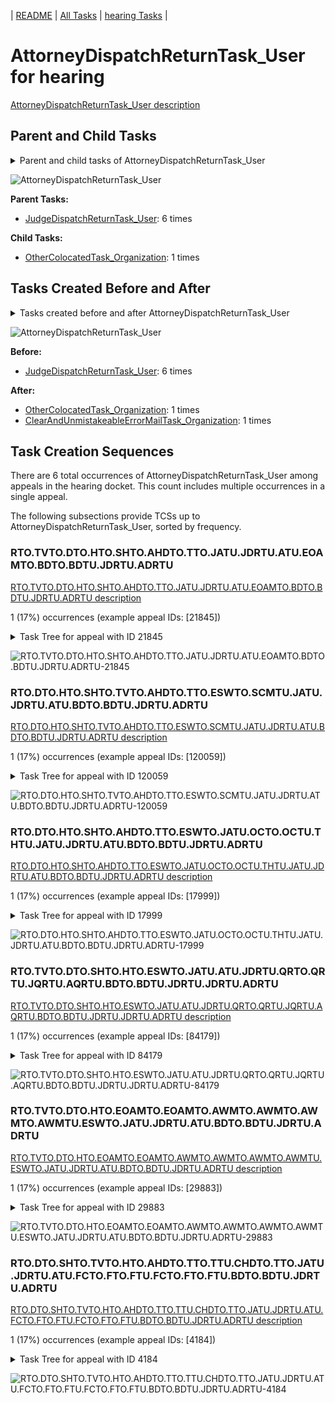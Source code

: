 <!-- DO NOT EDIT THIS FILE.  This file is autogenerated. -->
| [README](../README.md) | [All Tasks](../alltasks.md) | [hearing Tasks](tasklist.md) |

# AttorneyDispatchReturnTask_User for hearing

[AttorneyDispatchReturnTask_User description](../descr/AttorneyDispatchReturnTask_User.md)

## Parent and Child Tasks

<details><summary markdown='span'>Parent and child tasks of AttorneyDispatchReturnTask_User
</summary>

```
digraph G {
rankdir=LR;
node [shape=box]
"AttorneyDispatchReturnTask_User" -> "OtherColocatedTask_Organization" [label=1]
"JudgeDispatchReturnTask_User" -> "AttorneyDispatchReturnTask_User" [label=6]
}
```
</details>

![AttorneyDispatchReturnTask_User](dot/AttorneyDispatchReturnTask_User-parentchild.dot.png)

**Parent Tasks:**

   * [JudgeDispatchReturnTask_User](JudgeDispatchReturnTask_User.md): 6 times

**Child Tasks:**

   * [OtherColocatedTask_Organization](OtherColocatedTask_Organization.md): 1 times

## Tasks Created Before and After

<details><summary markdown='span'>Tasks created before and after AttorneyDispatchReturnTask_User</summary>

```
digraph G {
rankdir=LR;

"AttorneyDispatchReturnTask_User" -> "OtherColocatedTask_Organization" [label=1]
"AttorneyDispatchReturnTask_User" -> "ClearAndUnmistakeableErrorMailTask_Organization" [label=1]
"JudgeDispatchReturnTask_User" -> "AttorneyDispatchReturnTask_User" [label=6]
}
```
</details>

![AttorneyDispatchReturnTask_User](dot/AttorneyDispatchReturnTask_User.dot.png)

**Before:**

   * [JudgeDispatchReturnTask_User](JudgeDispatchReturnTask_User.md): 6 times

**After:**

   * [OtherColocatedTask_Organization](OtherColocatedTask_Organization.md): 1 times
   * [ClearAndUnmistakeableErrorMailTask_Organization](ClearAndUnmistakeableErrorMailTask_Organization.md): 1 times

## Task Creation Sequences

There are 6 total occurrences of AttorneyDispatchReturnTask_User among appeals in the hearing docket.  This count includes multiple occurrences in a single appeal.

The following subsections provide TCSs up to AttorneyDispatchReturnTask_User, sorted by frequency.

### RTO.TVTO.DTO.HTO.SHTO.AHDTO.TTO.JATU.JDRTU.ATU.EOAMTO.BDTO.BDTU.JDRTU.ADRTU

[RTO.TVTO.DTO.HTO.SHTO.AHDTO.TTO.JATU.JDRTU.ATU.EOAMTO.BDTO.BDTU.JDRTU.ADRTU description](../descr/RTO.TVTO.DTO.HTO.SHTO.AHDTO.TTO.JATU.JDRTU.ATU.EOAMTO.BDTO.BDTU.JDRTU.ADRTU.md)

1 (17%) occurrences (example appeal IDs: [21845])

<details><summary markdown='span'>Task Tree for appeal with ID 21845</summary>

```
@startuml
skinparam {
  ObjectBorderColor #555
  ObjectBorderThickness 0
  ObjectFontStyle bold
  ObjectFontSize 14
  ObjectAttributeFontColor #333
  ObjectAttributeFontSize 12
}
  object 0.RootTask #8dd3c7 {
Organization
}
  object 1.TrackVeteranTask #bebada {
Organization
}
  object 2.DistributionTask #ffffb3 {
Organization
}
  object 3.HearingTask #fb8072 {
Organization
}
  object 4.ScheduleHearingTask #80b1d3 {
Organization
}
  object 5.HearingAdminActionVerifyAddressTask #ffed6f {
Organization
}
  object 6.AssignHearingDispositionTask #8dd3c7 {
Organization
}
  object 7.TranscriptionTask #fb8072 {
Organization
}
  object 8.JudgeAssignTask #ccebc5 {
User
}
  object 9.JudgeDecisionReviewTask #d9d9d9 {
User
}
  object 10.AttorneyTask #bc80bd {
User
}
  object 11.EvidenceOrArgumentMailTask #ffffb3 {
Organization
}
  object 12.BvaDispatchTask #b3de69 {
Organization
}
  object 13.BvaDispatchTask #b3de69 {
User
}
  object 14.JudgeDispatchReturnTask #ffffb3 {
User
}
  object 15.AttorneyDispatchReturnTask #fccde5 {
User  <back:white>    </back>
}
0.RootTask -- 1.TrackVeteranTask
0.RootTask -- 2.DistributionTask
2.DistributionTask -- 3.HearingTask
3.HearingTask -- 4.ScheduleHearingTask
4.ScheduleHearingTask -- 5.HearingAdminActionVerifyAddressTask
3.HearingTask -- 6.AssignHearingDispositionTask
6.AssignHearingDispositionTask -- 7.TranscriptionTask
0.RootTask -- 8.JudgeAssignTask
0.RootTask -- 9.JudgeDecisionReviewTask
9.JudgeDecisionReviewTask -- 10.AttorneyTask
0.RootTask -- 11.EvidenceOrArgumentMailTask
0.RootTask -- 12.BvaDispatchTask
12.BvaDispatchTask -- 13.BvaDispatchTask
13.BvaDispatchTask -- 14.JudgeDispatchReturnTask
14.JudgeDispatchReturnTask -- 15.AttorneyDispatchReturnTask
@enduml
```
</details>

![RTO.TVTO.DTO.HTO.SHTO.AHDTO.TTO.JATU.JDRTU.ATU.EOAMTO.BDTO.BDTU.JDRTU.ADRTU-21845](uml/RTO.TVTO.DTO.HTO.SHTO.AHDTO.TTO.JATU.JDRTU.ATU.EOAMTO.BDTO.BDTU.JDRTU.ADRTU-21845.png)

### RTO.DTO.HTO.SHTO.TVTO.AHDTO.TTO.ESWTO.SCMTU.JATU.JDRTU.ATU.BDTO.BDTU.JDRTU.ADRTU

[RTO.DTO.HTO.SHTO.TVTO.AHDTO.TTO.ESWTO.SCMTU.JATU.JDRTU.ATU.BDTO.BDTU.JDRTU.ADRTU description](../descr/RTO.DTO.HTO.SHTO.TVTO.AHDTO.TTO.ESWTO.SCMTU.JATU.JDRTU.ATU.BDTO.BDTU.JDRTU.ADRTU.md)

1 (17%) occurrences (example appeal IDs: [120059])

<details><summary markdown='span'>Task Tree for appeal with ID 120059</summary>

```
@startuml
skinparam {
  ObjectBorderColor #555
  ObjectBorderThickness 0
  ObjectFontStyle bold
  ObjectFontSize 14
  ObjectAttributeFontColor #333
  ObjectAttributeFontSize 12
}
  object 0.RootTask #8dd3c7 {
Organization
}
  object 1.TrackVeteranTask #bebada {
Organization
}
  object 2.DistributionTask #ffffb3 {
Organization
}
  object 3.HearingTask #fb8072 {
Organization
}
  object 4.ScheduleHearingTask #80b1d3 {
Organization
}
  object 5.TrackVeteranTask #bebada {
Organization
}
  object 6.AssignHearingDispositionTask #8dd3c7 {
Organization
}
  object 7.TranscriptionTask #fb8072 {
Organization
}
  object 8.EvidenceSubmissionWindowTask #fccde5 {
Organization
}
  object 9.SpecialCaseMovementTask #8dd3c7 {
User
}
  object 10.JudgeAssignTask #ccebc5 {
User
}
  object 11.JudgeDecisionReviewTask #d9d9d9 {
User
}
  object 12.AttorneyTask #bc80bd {
User
}
  object 13.BvaDispatchTask #b3de69 {
Organization
}
  object 14.BvaDispatchTask #b3de69 {
User
}
  object 15.JudgeDispatchReturnTask #ffffb3 {
User
}
  object 16.AttorneyDispatchReturnTask #fccde5 {
User  <back:white>    </back>
}
0.RootTask -- 1.TrackVeteranTask
0.RootTask -- 2.DistributionTask
2.DistributionTask -- 3.HearingTask
3.HearingTask -- 4.ScheduleHearingTask
0.RootTask -- 5.TrackVeteranTask
3.HearingTask -- 6.AssignHearingDispositionTask
6.AssignHearingDispositionTask -- 7.TranscriptionTask
6.AssignHearingDispositionTask -- 8.EvidenceSubmissionWindowTask
2.DistributionTask -- 9.SpecialCaseMovementTask
0.RootTask -- 10.JudgeAssignTask
0.RootTask -- 11.JudgeDecisionReviewTask
11.JudgeDecisionReviewTask -- 12.AttorneyTask
0.RootTask -- 13.BvaDispatchTask
13.BvaDispatchTask -- 14.BvaDispatchTask
14.BvaDispatchTask -- 15.JudgeDispatchReturnTask
15.JudgeDispatchReturnTask -- 16.AttorneyDispatchReturnTask
@enduml
```
</details>

![RTO.DTO.HTO.SHTO.TVTO.AHDTO.TTO.ESWTO.SCMTU.JATU.JDRTU.ATU.BDTO.BDTU.JDRTU.ADRTU-120059](uml/RTO.DTO.HTO.SHTO.TVTO.AHDTO.TTO.ESWTO.SCMTU.JATU.JDRTU.ATU.BDTO.BDTU.JDRTU.ADRTU-120059.png)

### RTO.DTO.HTO.SHTO.AHDTO.TTO.ESWTO.JATU.OCTO.OCTU.THTU.JATU.JDRTU.ATU.BDTO.BDTU.JDRTU.ADRTU

[RTO.DTO.HTO.SHTO.AHDTO.TTO.ESWTO.JATU.OCTO.OCTU.THTU.JATU.JDRTU.ATU.BDTO.BDTU.JDRTU.ADRTU description](../descr/RTO.DTO.HTO.SHTO.AHDTO.TTO.ESWTO.JATU.OCTO.OCTU.THTU.JATU.JDRTU.ATU.BDTO.BDTU.JDRTU.ADRTU.md)

1 (17%) occurrences (example appeal IDs: [17999])

<details><summary markdown='span'>Task Tree for appeal with ID 17999</summary>

```
@startuml
skinparam {
  ObjectBorderColor #555
  ObjectBorderThickness 0
  ObjectFontStyle bold
  ObjectFontSize 14
  ObjectAttributeFontColor #333
  ObjectAttributeFontSize 12
}
  object 0.RootTask #8dd3c7 {
Organization
}
  object 1.DistributionTask #ffffb3 {
Organization
}
  object 2.HearingTask #fb8072 {
Organization
}
  object 3.ScheduleHearingTask #80b1d3 {
Organization
}
  object 4.AssignHearingDispositionTask #8dd3c7 {
Organization
}
  object 5.TranscriptionTask #fb8072 {
Organization
}
  object 6.EvidenceSubmissionWindowTask #fccde5 {
Organization
}
  object 7.JudgeAssignTask #ccebc5 {
User
}
  object 8.JudgeDecisionReviewTask #d9d9d9 {
User
}
  object 9.AttorneyTask #bc80bd {
User
}
  object 10.OtherColocatedTask #80b1d3 {
Organization
}
  object 11.OtherColocatedTask #80b1d3 {
User
}
  object 12.TimedHoldTask #fccde5 {
User
}
  object 13.JudgeAssignTask #ccebc5 {
User
}
  object 14.JudgeDecisionReviewTask #d9d9d9 {
User
}
  object 15.AttorneyTask #bc80bd {
User
}
  object 16.BvaDispatchTask #b3de69 {
Organization
}
  object 17.BvaDispatchTask #b3de69 {
User
}
  object 18.JudgeDispatchReturnTask #ffffb3 {
User
}
  object 19.AttorneyDispatchReturnTask #fccde5 {
User  <back:white>    </back>
}
0.RootTask -- 1.DistributionTask
1.DistributionTask -- 2.HearingTask
2.HearingTask -- 3.ScheduleHearingTask
2.HearingTask -- 4.AssignHearingDispositionTask
4.AssignHearingDispositionTask -- 5.TranscriptionTask
4.AssignHearingDispositionTask -- 6.EvidenceSubmissionWindowTask
0.RootTask -- 7.JudgeAssignTask
0.RootTask -- 8.JudgeDecisionReviewTask
8.JudgeDecisionReviewTask -- 9.AttorneyTask
9.AttorneyTask -- 10.OtherColocatedTask
10.OtherColocatedTask -- 11.OtherColocatedTask
11.OtherColocatedTask -- 12.TimedHoldTask
0.RootTask -- 13.JudgeAssignTask
0.RootTask -- 14.JudgeDecisionReviewTask
14.JudgeDecisionReviewTask -- 15.AttorneyTask
0.RootTask -- 16.BvaDispatchTask
16.BvaDispatchTask -- 17.BvaDispatchTask
17.BvaDispatchTask -- 18.JudgeDispatchReturnTask
18.JudgeDispatchReturnTask -- 19.AttorneyDispatchReturnTask
@enduml
```
</details>

![RTO.DTO.HTO.SHTO.AHDTO.TTO.ESWTO.JATU.OCTO.OCTU.THTU.JATU.JDRTU.ATU.BDTO.BDTU.JDRTU.ADRTU-17999](uml/RTO.DTO.HTO.SHTO.AHDTO.TTO.ESWTO.JATU.OCTO.OCTU.THTU.JATU.JDRTU.ATU.BDTO.BDTU.JDRTU.ADRTU-17999.png)

### RTO.TVTO.DTO.SHTO.HTO.ESWTO.JATU.ATU.JDRTU.QRTO.QRTU.JQRTU.AQRTU.BDTO.BDTU.JDRTU.JDRTU.ADRTU

[RTO.TVTO.DTO.SHTO.HTO.ESWTO.JATU.ATU.JDRTU.QRTO.QRTU.JQRTU.AQRTU.BDTO.BDTU.JDRTU.JDRTU.ADRTU description](../descr/RTO.TVTO.DTO.SHTO.HTO.ESWTO.JATU.ATU.JDRTU.QRTO.QRTU.JQRTU.AQRTU.BDTO.BDTU.JDRTU.JDRTU.ADRTU.md)

1 (17%) occurrences (example appeal IDs: [84179])

<details><summary markdown='span'>Task Tree for appeal with ID 84179</summary>

```
@startuml
skinparam {
  ObjectBorderColor #555
  ObjectBorderThickness 0
  ObjectFontStyle bold
  ObjectFontSize 14
  ObjectAttributeFontColor #333
  ObjectAttributeFontSize 12
}
  object 0.RootTask #8dd3c7 {
Organization
}
  object 1.TrackVeteranTask #bebada {
Organization
}
  object 2.DistributionTask #ffffb3 {
Organization
}
  object 3.HearingTask #fb8072 {
Organization
}
  object 4.ScheduleHearingTask #80b1d3 {
Organization
}
  object 5.AssignHearingDispositionTask #8dd3c7 {
Organization
}
  object 6.HearingTask #fb8072 {
Organization
}
  object 7.ScheduleHearingTask #80b1d3 {
Organization
}
  object 8.EvidenceSubmissionWindowTask #fccde5 {
Organization
}
  object 9.JudgeAssignTask #ccebc5 {
User
}
  object 10.JudgeDecisionReviewTask #d9d9d9 {
User
}
  object 11.AttorneyTask #bc80bd {
User
}
  object 12.JudgeDecisionReviewTask #d9d9d9 {
User
}
  object 13.JudgeDecisionReviewTask #d9d9d9 {
User
}
  object 14.JudgeDecisionReviewTask #d9d9d9 {
User
}
  object 15.QualityReviewTask #fdb462 {
Organization
}
  object 16.QualityReviewTask #fdb462 {
User
}
  object 17.JudgeQualityReviewTask #bc80bd {
User
}
  object 18.AttorneyQualityReviewTask #bc80bd {
User
}
  object 19.BvaDispatchTask #b3de69 {
Organization
}
  object 20.BvaDispatchTask #b3de69 {
User
}
  object 21.JudgeDispatchReturnTask #ffffb3 {
User
}
  object 22.JudgeDispatchReturnTask #ffffb3 {
User
}
  object 23.AttorneyDispatchReturnTask #fccde5 {
User  <back:white>    </back>
}
0.RootTask -- 1.TrackVeteranTask
0.RootTask -- 2.DistributionTask
2.DistributionTask -- 3.HearingTask
3.HearingTask -- 4.ScheduleHearingTask
3.HearingTask -- 5.AssignHearingDispositionTask
2.DistributionTask -- 6.HearingTask
6.HearingTask -- 7.ScheduleHearingTask
6.HearingTask -- 8.EvidenceSubmissionWindowTask
0.RootTask -- 9.JudgeAssignTask
0.RootTask -- 10.JudgeDecisionReviewTask
14.JudgeDecisionReviewTask -- 11.AttorneyTask
0.RootTask -- 12.JudgeDecisionReviewTask
0.RootTask -- 13.JudgeDecisionReviewTask
0.RootTask -- 14.JudgeDecisionReviewTask
0.RootTask -- 15.QualityReviewTask
15.QualityReviewTask -- 16.QualityReviewTask
16.QualityReviewTask -- 17.JudgeQualityReviewTask
17.JudgeQualityReviewTask -- 18.AttorneyQualityReviewTask
0.RootTask -- 19.BvaDispatchTask
19.BvaDispatchTask -- 20.BvaDispatchTask
20.BvaDispatchTask -- 21.JudgeDispatchReturnTask
20.BvaDispatchTask -- 22.JudgeDispatchReturnTask
22.JudgeDispatchReturnTask -- 23.AttorneyDispatchReturnTask
@enduml
```
</details>

![RTO.TVTO.DTO.SHTO.HTO.ESWTO.JATU.ATU.JDRTU.QRTO.QRTU.JQRTU.AQRTU.BDTO.BDTU.JDRTU.JDRTU.ADRTU-84179](uml/RTO.TVTO.DTO.SHTO.HTO.ESWTO.JATU.ATU.JDRTU.QRTO.QRTU.JQRTU.AQRTU.BDTO.BDTU.JDRTU.JDRTU.ADRTU-84179.png)

### RTO.TVTO.DTO.HTO.EOAMTO.EOAMTO.AWMTO.AWMTO.AWMTO.AWMTU.ESWTO.JATU.JDRTU.ATU.BDTO.BDTU.JDRTU.ADRTU

[RTO.TVTO.DTO.HTO.EOAMTO.EOAMTO.AWMTO.AWMTO.AWMTO.AWMTU.ESWTO.JATU.JDRTU.ATU.BDTO.BDTU.JDRTU.ADRTU description](../descr/RTO.TVTO.DTO.HTO.EOAMTO.EOAMTO.AWMTO.AWMTO.AWMTO.AWMTU.ESWTO.JATU.JDRTU.ATU.BDTO.BDTU.JDRTU.ADRTU.md)

1 (17%) occurrences (example appeal IDs: [29883])

<details><summary markdown='span'>Task Tree for appeal with ID 29883</summary>

```
@startuml
skinparam {
  ObjectBorderColor #555
  ObjectBorderThickness 0
  ObjectFontStyle bold
  ObjectFontSize 14
  ObjectAttributeFontColor #333
  ObjectAttributeFontSize 12
}
  object 0.RootTask #8dd3c7 {
Organization
}
  object 1.TrackVeteranTask #bebada {
Organization
}
  object 2.DistributionTask #ffffb3 {
Organization
}
  object 3.HearingTask #fb8072 {
Organization
}
  object 4.ScheduleHearingTask #80b1d3 {
Organization
}
  object 5.EvidenceOrArgumentMailTask #ffffb3 {
Organization
}
  object 6.EvidenceOrArgumentMailTask #ffffb3 {
Organization
}
  object 7.AppealWithdrawalMailTask #80b1d3 {
Organization
}
  object 8.AppealWithdrawalMailTask #80b1d3 {
Organization
}
  object 9.AppealWithdrawalMailTask #80b1d3 {
Organization
}
  object 10.AppealWithdrawalMailTask #80b1d3 {
User
}
  object 11.AppealWithdrawalMailTask #80b1d3 {
User
}
  object 12.EvidenceSubmissionWindowTask #fccde5 {
Organization
}
  object 13.JudgeAssignTask #ccebc5 {
User
}
  object 14.JudgeDecisionReviewTask #d9d9d9 {
User
}
  object 15.AttorneyTask #bc80bd {
User
}
  object 16.BvaDispatchTask #b3de69 {
Organization
}
  object 17.BvaDispatchTask #b3de69 {
User
}
  object 18.JudgeDispatchReturnTask #ffffb3 {
User
}
  object 19.AttorneyDispatchReturnTask #fccde5 {
User  <back:white>    </back>
}
  object 20.OtherColocatedTask #80b1d3 {
Organization
}
  object 21.OtherColocatedTask #80b1d3 {
User
}
  object 22.OtherColocatedTask #80b1d3 {
User
}
  object 23.TimedHoldTask #fccde5 {
User
}
0.RootTask -- 1.TrackVeteranTask
0.RootTask -- 2.DistributionTask
2.DistributionTask -- 3.HearingTask
3.HearingTask -- 4.ScheduleHearingTask
0.RootTask -- 5.EvidenceOrArgumentMailTask
5.EvidenceOrArgumentMailTask -- 6.EvidenceOrArgumentMailTask
0.RootTask -- 7.AppealWithdrawalMailTask
7.AppealWithdrawalMailTask -- 8.AppealWithdrawalMailTask
8.AppealWithdrawalMailTask -- 9.AppealWithdrawalMailTask
9.AppealWithdrawalMailTask -- 10.AppealWithdrawalMailTask
9.AppealWithdrawalMailTask -- 11.AppealWithdrawalMailTask
3.HearingTask -- 12.EvidenceSubmissionWindowTask
0.RootTask -- 13.JudgeAssignTask
0.RootTask -- 14.JudgeDecisionReviewTask
14.JudgeDecisionReviewTask -- 15.AttorneyTask
0.RootTask -- 16.BvaDispatchTask
16.BvaDispatchTask -- 17.BvaDispatchTask
17.BvaDispatchTask -- 18.JudgeDispatchReturnTask
18.JudgeDispatchReturnTask -- 19.AttorneyDispatchReturnTask
19.AttorneyDispatchReturnTask -- 20.OtherColocatedTask
20.OtherColocatedTask -- 21.OtherColocatedTask
20.OtherColocatedTask -- 22.OtherColocatedTask
22.OtherColocatedTask -- 23.TimedHoldTask
@enduml
```
</details>

![RTO.TVTO.DTO.HTO.EOAMTO.EOAMTO.AWMTO.AWMTO.AWMTO.AWMTU.ESWTO.JATU.JDRTU.ATU.BDTO.BDTU.JDRTU.ADRTU-29883](uml/RTO.TVTO.DTO.HTO.EOAMTO.EOAMTO.AWMTO.AWMTO.AWMTO.AWMTU.ESWTO.JATU.JDRTU.ATU.BDTO.BDTU.JDRTU.ADRTU-29883.png)

### RTO.DTO.SHTO.TVTO.HTO.AHDTO.TTO.TTU.CHDTO.TTO.JATU.JDRTU.ATU.FCTO.FTO.FTU.FCTO.FTO.FTU.BDTO.BDTU.JDRTU.ADRTU

[RTO.DTO.SHTO.TVTO.HTO.AHDTO.TTO.TTU.CHDTO.TTO.JATU.JDRTU.ATU.FCTO.FTO.FTU.FCTO.FTO.FTU.BDTO.BDTU.JDRTU.ADRTU description](../descr/RTO.DTO.SHTO.TVTO.HTO.AHDTO.TTO.TTU.CHDTO.TTO.JATU.JDRTU.ATU.FCTO.FTO.FTU.FCTO.FTO.FTU.BDTO.BDTU.JDRTU.ADRTU.md)

1 (17%) occurrences (example appeal IDs: [4184])

<details><summary markdown='span'>Task Tree for appeal with ID 4184</summary>

```
@startuml
skinparam {
  ObjectBorderColor #555
  ObjectBorderThickness 0
  ObjectFontStyle bold
  ObjectFontSize 14
  ObjectAttributeFontColor #333
  ObjectAttributeFontSize 12
}
  object 0.RootTask #8dd3c7 {
Organization
}
  object 1.TrackVeteranTask #bebada {
Organization
}
  object 2.DistributionTask #ffffb3 {
Organization
}
  object 3.HearingTask #fb8072 {
Organization
}
  object 4.ScheduleHearingTask #80b1d3 {
Organization
}
  object 5.TrackVeteranTask #bebada {
Organization
}
  object 6.AssignHearingDispositionTask #8dd3c7 {
Organization
}
  object 7.HearingTask #fb8072 {
Organization
}
  object 8.AssignHearingDispositionTask #8dd3c7 {
Organization
}
  object 9.TranscriptionTask #fb8072 {
Organization
}
  object 10.TranscriptionTask #fb8072 {
User
}
  object 11.ChangeHearingDispositionTask #d9d9d9 {
Organization
}
  object 12.TranscriptionTask #fb8072 {
Organization
}
  object 13.JudgeAssignTask #ccebc5 {
User
}
  object 14.JudgeDecisionReviewTask #d9d9d9 {
User
}
  object 15.AttorneyTask #bc80bd {
User
}
  object 16.FoiaColocatedTask #fccde5 {
Organization
}
  object 17.FoiaTask #fb8072 {
Organization
}
  object 18.FoiaTask #fb8072 {
User
}
  object 19.FoiaColocatedTask #fccde5 {
Organization
}
  object 20.FoiaTask #fb8072 {
Organization
}
  object 21.FoiaTask #fb8072 {
User
}
  object 22.BvaDispatchTask #b3de69 {
Organization
}
  object 23.BvaDispatchTask #b3de69 {
User
}
  object 24.BvaDispatchTask #b3de69 {
User
}
  object 25.JudgeDispatchReturnTask #ffffb3 {
User
}
  object 26.AttorneyDispatchReturnTask #fccde5 {
User  <back:white>    </back>
}
  object 27.ClearAndUnmistakeableErrorMailTask #b3de69 {
Organization
}
  object 28.ClearAndUnmistakeableErrorMailTask #b3de69 {
Organization
}
  object 29.ClearAndUnmistakeableErrorMailTask #b3de69 {
User
}
0.RootTask -- 1.TrackVeteranTask
0.RootTask -- 2.DistributionTask
2.DistributionTask -- 3.HearingTask
3.HearingTask -- 4.ScheduleHearingTask
0.RootTask -- 5.TrackVeteranTask
3.HearingTask -- 6.AssignHearingDispositionTask
2.DistributionTask -- 7.HearingTask
7.HearingTask -- 8.AssignHearingDispositionTask
8.AssignHearingDispositionTask -- 9.TranscriptionTask
9.TranscriptionTask -- 10.TranscriptionTask
7.HearingTask -- 11.ChangeHearingDispositionTask
11.ChangeHearingDispositionTask -- 12.TranscriptionTask
0.RootTask -- 13.JudgeAssignTask
0.RootTask -- 14.JudgeDecisionReviewTask
14.JudgeDecisionReviewTask -- 15.AttorneyTask
15.AttorneyTask -- 16.FoiaColocatedTask
16.FoiaColocatedTask -- 17.FoiaTask
17.FoiaTask -- 18.FoiaTask
15.AttorneyTask -- 19.FoiaColocatedTask
19.FoiaColocatedTask -- 20.FoiaTask
20.FoiaTask -- 21.FoiaTask
0.RootTask -- 22.BvaDispatchTask
22.BvaDispatchTask -- 23.BvaDispatchTask
22.BvaDispatchTask -- 24.BvaDispatchTask
24.BvaDispatchTask -- 25.JudgeDispatchReturnTask
25.JudgeDispatchReturnTask -- 26.AttorneyDispatchReturnTask
0.RootTask -- 27.ClearAndUnmistakeableErrorMailTask
27.ClearAndUnmistakeableErrorMailTask -- 28.ClearAndUnmistakeableErrorMailTask
28.ClearAndUnmistakeableErrorMailTask -- 29.ClearAndUnmistakeableErrorMailTask
@enduml
```
</details>

![RTO.DTO.SHTO.TVTO.HTO.AHDTO.TTO.TTU.CHDTO.TTO.JATU.JDRTU.ATU.FCTO.FTO.FTU.FCTO.FTO.FTU.BDTO.BDTU.JDRTU.ADRTU-4184](uml/RTO.DTO.SHTO.TVTO.HTO.AHDTO.TTO.TTU.CHDTO.TTO.JATU.JDRTU.ATU.FCTO.FTO.FTU.FCTO.FTO.FTU.BDTO.BDTU.JDRTU.ADRTU-4184.png)

